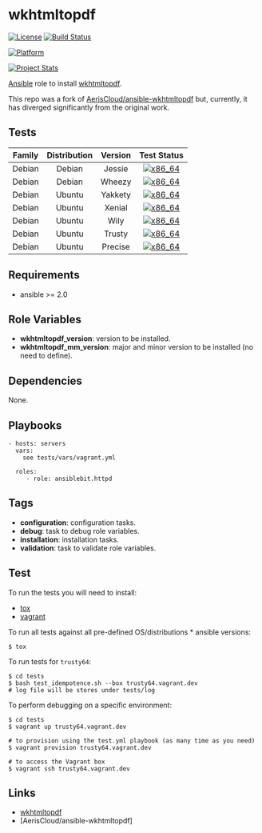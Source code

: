# wkhtmltopdf

[![License](https://img.shields.io/badge/license-New%20BSD-blue.svg?style=flat)](https://raw.githubusercontent.com/ansiblebit/wkhtmltopdf/master/LICENSE)
[![Build Status](https://travis-ci.org/ansiblebit/wkhtmltopdf.svg?branch=master)](https://travis-ci.org/ansiblebit/wkhtmltopdf)

[![Platform](http://img.shields.io/badge/platform-ubuntu-dd4814.svg?style=flat)](#)

[![Project Stats](https://www.openhub.net/p/ansiblebit-wkhtmltopdf/widgets/project_thin_badge.gif)](https://www.openhub.net/p/ansiblebit-wkhtmltopdf/)


[Ansible][ansible] role to install [wkhtmltopdf].

This repo was a fork of
[AerisCloud/ansible-wkhtmltopdf](https://github.com/AerisCloud/ansible-wkhtmltopdf) but,
currently,
it has diverged significantly from the original work.


## Tests

| Family | Distribution | Version | Test Status |
|:-:|:-:|:-:|:-:|
| Debian | Debian  | Jessie  | [![x86_64](http://img.shields.io/badge/x86_64-passed-006400.svg?style=flat)](#) |
| Debian | Debian  | Wheezy  | [![x86_64](http://img.shields.io/badge/x86_64-passed-006400.svg?style=flat)](#) |
| Debian | Ubuntu  | Yakkety | [![x86_64](http://img.shields.io/badge/x86_64-passed-006400.svg?style=flat)](#) |
| Debian | Ubuntu  | Xenial  | [![x86_64](http://img.shields.io/badge/x86_64-passed-006400.svg?style=flat)](#) |
| Debian | Ubuntu  | Wily    | [![x86_64](http://img.shields.io/badge/x86_64-passed-006400.svg?style=flat)](#) |
| Debian | Ubuntu  | Trusty  | [![x86_64](http://img.shields.io/badge/x86_64-passed-006400.svg?style=flat)](#) |
| Debian | Ubuntu  | Precise | [![x86_64](http://img.shields.io/badge/x86_64-passed-006400.svg?style=flat)](#) |


## Requirements

- ansible >= 2.0


## Role Variables

- **wkhtmltopdf_version**: version to be installed.
- **wkhtmltopdf_mm_version**: major and minor version to be installed (no need to define).


## Dependencies

None.


## Playbooks

    - hosts: servers
      vars:
        see tests/vars/vagrant.yml
    
      roles:
         - role: ansiblebit.httpd


## Tags

- **configuration**: configuration tasks.
- **debug**: task to debug role variables.
- **installation**: installation tasks.
- **validation**: task to validate role variables.


## Test

To run the tests you will need to install:

- [tox](https://tox.readthedocs.org/)
- [vagrant](https://www.vagrantup.com/)

To run all tests against all pre-defined OS/distributions * ansible versions:

```
$ tox
```

To run tests for `trusty64`:

```
$ cd tests
$ bash test_idempotence.sh --box trusty64.vagrant.dev
# log file will be stores under tests/log
```

To perform debugging on a specific environment:

```
$ cd tests
$ vagrant up trusty64.vagrant.dev

# to provision using the test.yml playbook (as many time as you need)
$ vagrant provision trusty64.vagrant.dev

# to access the Vagrant box
$ vagrant ssh trusty64.vagrant.dev
```


## Links

- [wkhtmltopdf]
- [AerisCloud/ansible-wkhtmltopdf]


[ansible]:  https://ansible.com/    "Ansible"
[wkhtmltopdf]: http://wkhtmltopdf.org/  "wkhtmltopdf"
